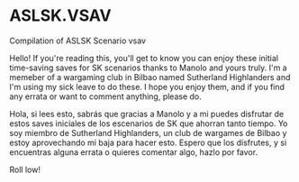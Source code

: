 # ASLSK.VSAV
Compilation of ASLSK Scenario vsav

Hello! If you're reading this, you'll get to know you can enjoy these initial time-saving saves for SK scenarios thanks to Manolo and yours truly.
I'm a memeber of a wargaming club in Bilbao named Sutherland Highlanders and I'm using my sick leave to do these.
I hope you enjoy them, and if you find any errata or want to comment anything, please do.

Hola, si lees esto, sabrás que gracias a Manolo y a mi puedes disfrutar de estos saves iniciales de los escenarios de SK que ahorran tanto tiempo.
Yo soy miembro de Sutherland Highlanders, un club de wargames de Bilbao y estoy aprovechando mi baja para hacer esto.
Espero que los disfrutes, y si encuentras alguna errata o quieres comentar algo, hazlo por favor.

Roll low!
